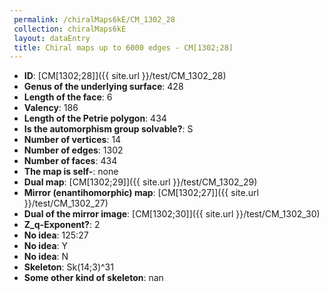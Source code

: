 ```yaml
--- 
 permalink: /chiralMaps6kE/CM_1302_28 
 collection: chiralMaps6kE
 layout: dataEntry
 title: Chiral maps up to 6000 edges - CM[1302;28]
---
```


- **ID**: [CM[1302;28]]({{ site.url }}/test/CM_1302_28)
- **Genus of the underlying surface**: 428
- **Length of the face**: 6
- **Valency**: 186
- **Length of the Petrie polygon**: 434
- **Is the automorphism group solvable?**: S
- **Number of vertices**: 14
- **Number of edges**: 1302
- **Number of faces**: 434
- **The map is self-**: none
- **Dual map**: [CM[1302;29]]({{ site.url }}/test/CM_1302_29)
- **Mirror (enantihomorphic) map**: [CM[1302;27]]({{ site.url }}/test/CM_1302_27)
- **Dual of the mirror image**: [CM[1302;30]]({{ site.url }}/test/CM_1302_30)
- **Z_q-Exponent?**: 2
- **No idea**:  125:27
- **No idea**: Y
- **No idea**: N
- **Skeleton**: Sk(14;3)^31
- **Some other kind of skeleton**: nan
